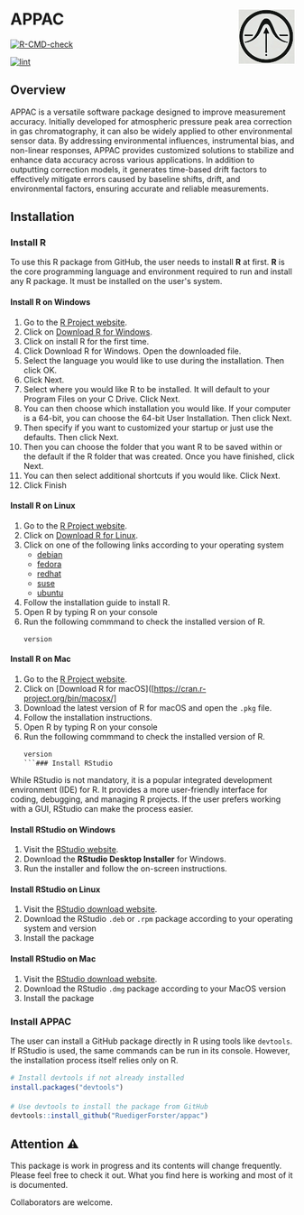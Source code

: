 # APPAC<a href="https://github.com/user-attachments/assets/536458e6-6e1d-4705-a228-8020b54baf3e"/><img src="man/figures/logo.png" align="right" height="96" alte="appac website"/></a>

<!-- badges: start -->

[![R-CMD-check](https://github.com/RuedigerForster/appac/actions/workflows/R-CMD-check.yaml/badge.svg)](https://github.com/RuedigerForster/appac/actions/workflows/R-CMD-check.yaml)

[![lint](https://github.com/RuedigerForster/appac/actions/workflows/lint.yaml/badge.svg)](https://github.com/RuedigerForster/appac/actions/workflows/lint.yaml)

<!-- badges: end -->

## Overview

APPAC is a versatile software package designed to improve measurement accuracy. Initially developed for atmospheric pressure peak area correction in gas chromatography, it can also be widely applied to other environmental sensor data. By addressing environmental influences, instrumental bias, and non-linear responses, APPAC provides customized solutions to stabilize and enhance data accuracy across various applications. In addition to outputting correction models, it generates time-based drift factors to effectively mitigate errors caused by baseline shifts, drift, and environmental factors, ensuring accurate and reliable measurements.

## Installation

### Install R

To use this R package from GitHub, the user needs to install **R** at first.  ​**R**​ is the core programming language and environment required to run and install any R package. It must be installed on the user's system.

#### Install R on Windows

1. Go to the [R Project website](https://cran.r-project.org/).
2. Click on ​[Download R for Windows](https://cran.r-project.org/bin/windows/).
3. Click on install R for the first time.
4. Click Download R for Windows. Open the downloaded file.
5. Select the language you would like to use during the installation. Then click OK.
6. Click Next.
7. Select where you would like R to be installed. It will default to your Program Files on your C Drive. Click Next.
8. You can then choose which installation you would like. If your computer is a 64-bit, you can choose the 64-bit User Installation. Then click Next.
9. Then specify if you want to customized your startup or just use the defaults. Then click Next.
10. Then you can choose the folder that you want R to be saved within or the default if the R folder that was created.  Once you have finished, click Next.
11. You can then select additional shortcuts if you would like. Click Next.
12. Click Finish

#### Install R on Linux

1. Go to the [R Project website](https://cran.r-project.org/).
2. Click on ​[Download R for Linux](https://cran.r-project.org/bin/linux/).
3. Click on one of the following links according to your operating system
   * [debian](https://cran.r-project.org/bin/linux/debian/)
   * [fedora](https://cran.r-project.org/bin/linux/fedora/)
   * [redhat](https://cran.r-project.org/bin/linux/redhat/)
   * [suse](https://cran.r-project.org/bin/linux/suse/)
   * [ubuntu](https://cran.r-project.org/bin/linux/ubuntu/)
4. Follow the installation guide to install R.
5. Open R by typing R on your console
6. Run the following commmand to check the installed version of R.
   ```
   version
   ```
   
   

#### Install R on Mac

1. Go to the [R Project website](https://cran.r-project.org/).
2. Click on ​[Download R for macOS]([https://cran.r-project.org/bin/macosx/]
3. Download the latest version of R for macOS and open the `.pkg` file.
4. Follow the installation instructions.
5. Open R by typing R on your console
6. Run the following commmand to check the installed version of R.
   ```
   version
   ```### Install RStudio

While RStudio is not mandatory, it is a popular integrated development environment (IDE) for R. It provides a more user-friendly interface for coding, debugging, and managing R projects. If the user prefers working with a GUI, RStudio can make the process easier.

#### Install RStudio on Windows

1. Visit the [RStudio website](https://posit.co/downloads/).
2. Download the **RStudio Desktop Installer** for Windows.
3. Run the installer and follow the on-screen instructions.

#### Install RStudio on Linux

1. Visit the [RStudio download website](https://posit.co/download/rstudio-desktop/#download).
2. Download the RStudio `.deb` or `.rpm` package according to your operating system and version
3. Install the package

#### Install RStudio on Mac

1. Visit the [RStudio download website](https://posit.co/download/rstudio-desktop/#download).
2. Download the RStudio `.dmg` package according to your MacOS version
3. Install the package


### Install APPAC

The user can install a GitHub package directly in R using tools like `devtools`.
If RStudio is used, the same commands can be run in its console. However, the installation process itself relies only on R.

```r
# Install devtools if not already installed
install.packages("devtools")

# Use devtools to install the package from GitHub
devtools::install_github("RuedigerForster/appac")
```

## Attention :warning:

<p>This package is work in progress and its contents will change frequently. Please
feel free to check it out. What you find here is working and most of it is documented.</p>

<p>Collaborators are welcome.</p>

